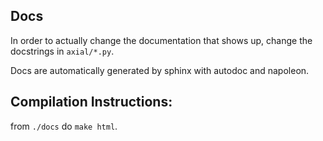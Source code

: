 ## Docs

In order to actually change the documentation that shows up, change the docstrings in `axial/*.py`.

Docs are automatically generated by sphinx with autodoc and napoleon.

## Compilation Instructions:

from `./docs` do `make html`.


